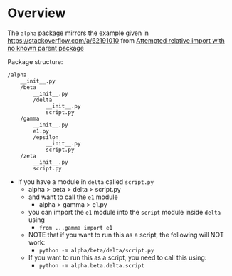 # Overview

The `alpha` package mirrors the example given in https://stackoverflow.com/a/62191010 from [Attempted relative import with no known parent package](https://stackoverflow.com/questions/55084977/attempted-relative-import-with-no-known-parent-package/62191010#comment126613974_62191010)

Package structure:
```
/alpha
    __init__.py
    /beta
        __init__.py
        /delta
            __init__.py
            script.py
    /gamma
        __init__.py
        e1.py
        /epsilon
            __init__.py
            script.py
    /zeta
        __init__.py
        script.py
```
- If you have a module in `delta` called `script.py`
  - alpha > beta > delta > script.py
  - and want to call the `e1` module
    - alpha > gamma > e1.py
  - you can import the `e1` module into the `script` module inside `delta` using
    - `from ...gamma import e1`
  - NOTE that if you want to run this as a script, the following will NOT work:
    - `python -m alpha/beta/delta/script.py`
  - If you want to run this as a script, you need to call this using:
    - `python -m alpha.beta.delta.script`
